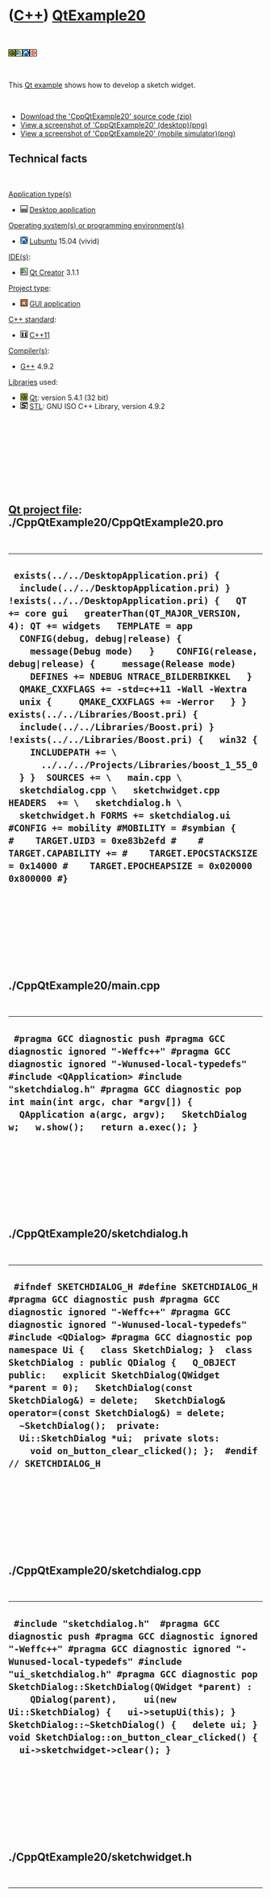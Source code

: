 



 

 

 

 

 

([C++](Cpp.htm)) [QtExample20](CppQtExample20.htm)
==================================================

 

![Qt](PicQt.png)![Qt
Creator](PicQtCreator.png)![Lubuntu](PicLubuntu.png)![Ubuntu](PicUbuntu.png)

 

This [Qt example](CppQtExample.htm) shows how to develop a sketch
widget.

 

-   [Download the 'CppQtExample20' source
    code (zip)](CppQtExample20.zip)
-   [View a screenshot of
    'CppQtExample20' (desktop)(png)](CppQtExample20.png)
-   [View a screenshot of 'CppQtExample20'
    (mobile simulator)(png)](CppQtExample20Simulator.png)

Technical facts
---------------

 

[Application type(s)](CppApplication.htm)

-   ![Desktop](PicDesktop.png) [Desktop
    application](CppDesktopApplication.htm)

[Operating system(s) or programming environment(s)](CppOs.htm)

-   ![Lubuntu](PicLubuntu.png) [Lubuntu](CppLubuntu.htm) 15.04 (vivid)

[IDE(s)](CppIde.htm):

-   ![Qt Creator](PicQtCreator.png) [Qt Creator](CppQtCreator.htm) 3.1.1

[Project type](CppQtProjectType.htm):

-   ![GUI](PicGui.png) [GUI application](CppGuiApplication.htm)

[C++ standard](CppStandard.htm):

-   ![C++11](PicCpp11.png) [C++11](Cpp11.htm)

[Compiler(s)](CppCompiler.htm):

-   [G++](CppGpp.htm) 4.9.2

[Libraries](CppLibrary.htm) used:

-   ![Qt](PicQt.png) [Qt](CppQt.htm): version 5.4.1 (32 bit)
-   ![STL](PicStl.png) [STL](CppStl.htm): GNU ISO C++ Library, version
    4.9.2

 

 

 

 

 

[Qt project file](CppQtProjectFile.htm): ./CppQtExample20/CppQtExample20.pro
----------------------------------------------------------------------------

 

  -------------------------------------------------------------------------------------------------------------------------------------------------------------------------------------------------------------------------------------------------------------------------------------------------------------------------------------------------------------------------------------------------------------------------------------------------------------------------------------------------------------------------------------------------------------------------------------------------------------------------------------------------------------------------------------------------------------------------------------------------------------------------------------------------------------------------------------------------------------------------------------------------------------------------------------------------------------------------------------------------------------------------------------
  ` exists(../../DesktopApplication.pri) {   include(../../DesktopApplication.pri) } !exists(../../DesktopApplication.pri) {   QT += core gui   greaterThan(QT_MAJOR_VERSION, 4): QT += widgets   TEMPLATE = app    CONFIG(debug, debug|release) {     message(Debug mode)   }    CONFIG(release, debug|release) {     message(Release mode)     DEFINES += NDEBUG NTRACE_BILDERBIKKEL   }    QMAKE_CXXFLAGS += -std=c++11 -Wall -Wextra    unix {     QMAKE_CXXFLAGS += -Werror   } }  exists(../../Libraries/Boost.pri) {   include(../../Libraries/Boost.pri) } !exists(../../Libraries/Boost.pri) {   win32 {     INCLUDEPATH += \       ../../../Projects/Libraries/boost_1_55_0   } }  SOURCES += \   main.cpp \   sketchdialog.cpp \   sketchwidget.cpp  HEADERS  += \   sketchdialog.h \   sketchwidget.h FORMS += sketchdialog.ui  #CONFIG += mobility #MOBILITY = #symbian { #    TARGET.UID3 = 0xe83b2efd #    # TARGET.CAPABILITY += #    TARGET.EPOCSTACKSIZE = 0x14000 #    TARGET.EPOCHEAPSIZE = 0x020000 0x800000 #}`
  -------------------------------------------------------------------------------------------------------------------------------------------------------------------------------------------------------------------------------------------------------------------------------------------------------------------------------------------------------------------------------------------------------------------------------------------------------------------------------------------------------------------------------------------------------------------------------------------------------------------------------------------------------------------------------------------------------------------------------------------------------------------------------------------------------------------------------------------------------------------------------------------------------------------------------------------------------------------------------------------------------------------------------------

 

 

 

 

 

./CppQtExample20/main.cpp
-------------------------

 

  -------------------------------------------------------------------------------------------------------------------------------------------------------------------------------------------------------------------------------------------------------------------------------------------------------------------------------------
  ` #pragma GCC diagnostic push #pragma GCC diagnostic ignored "-Weffc++" #pragma GCC diagnostic ignored "-Wunused-local-typedefs" #include <QApplication> #include "sketchdialog.h" #pragma GCC diagnostic pop  int main(int argc, char *argv[]) {   QApplication a(argc, argv);   SketchDialog w;   w.show();   return a.exec(); }`
  -------------------------------------------------------------------------------------------------------------------------------------------------------------------------------------------------------------------------------------------------------------------------------------------------------------------------------------

 

 

 

 

 

./CppQtExample20/sketchdialog.h
-------------------------------

 

  ------------------------------------------------------------------------------------------------------------------------------------------------------------------------------------------------------------------------------------------------------------------------------------------------------------------------------------------------------------------------------------------------------------------------------------------------------------------------------------------------------------------------------------------------------------------------------------------------------------------------------
  ` #ifndef SKETCHDIALOG_H #define SKETCHDIALOG_H  #pragma GCC diagnostic push #pragma GCC diagnostic ignored "-Weffc++" #pragma GCC diagnostic ignored "-Wunused-local-typedefs" #include <QDialog> #pragma GCC diagnostic pop  namespace Ui {   class SketchDialog; }  class SketchDialog : public QDialog {   Q_OBJECT  public:   explicit SketchDialog(QWidget *parent = 0);   SketchDialog(const SketchDialog&) = delete;   SketchDialog& operator=(const SketchDialog&) = delete;   ~SketchDialog();  private:   Ui::SketchDialog *ui;  private slots:     void on_button_clear_clicked(); };  #endif // SKETCHDIALOG_H`
  ------------------------------------------------------------------------------------------------------------------------------------------------------------------------------------------------------------------------------------------------------------------------------------------------------------------------------------------------------------------------------------------------------------------------------------------------------------------------------------------------------------------------------------------------------------------------------------------------------------------------------

 

 

 

 

 

./CppQtExample20/sketchdialog.cpp
---------------------------------

 

  -------------------------------------------------------------------------------------------------------------------------------------------------------------------------------------------------------------------------------------------------------------------------------------------------------------------------------------------------------------------------------------------------------------------------------------------------------------------------------
  ` #include "sketchdialog.h"  #pragma GCC diagnostic push #pragma GCC diagnostic ignored "-Weffc++" #pragma GCC diagnostic ignored "-Wunused-local-typedefs" #include "ui_sketchdialog.h" #pragma GCC diagnostic pop  SketchDialog::SketchDialog(QWidget *parent) :     QDialog(parent),     ui(new Ui::SketchDialog) {   ui->setupUi(this); }  SketchDialog::~SketchDialog() {   delete ui; }  void SketchDialog::on_button_clear_clicked() {   ui->sketchwidget->clear(); }`
  -------------------------------------------------------------------------------------------------------------------------------------------------------------------------------------------------------------------------------------------------------------------------------------------------------------------------------------------------------------------------------------------------------------------------------------------------------------------------------

 

 

 

 

 

./CppQtExample20/sketchwidget.h
-------------------------------

 

  ------------------------------------------------------------------------------------------------------------------------------------------------------------------------------------------------------------------------------------------------------------------------------------------------------------------------------------------------------------------------------------------------------------------------------------------------------------------------------------------------------------------------------------------------------------------------------------------
  ` #ifndef SKETCHWIDGET_H #define SKETCHWIDGET_H  #include <vector>  #pragma GCC diagnostic push #pragma GCC diagnostic ignored "-Weffc++" #pragma GCC diagnostic ignored "-Wunused-local-typedefs" #include <QWidget> #pragma GCC diagnostic pop  class SketchWidget : public QWidget {   Q_OBJECT public:   explicit SketchWidget(QWidget *parent = 0);   void clear();  protected:   void mouseMoveEvent(QMouseEvent *);   void mousePressEvent(QMouseEvent *);   void paintEvent(QPaintEvent *);  private:   std::vector<std::vector<QPoint>> m_points; };  #endif // SKETCHWIDGET_H`
  ------------------------------------------------------------------------------------------------------------------------------------------------------------------------------------------------------------------------------------------------------------------------------------------------------------------------------------------------------------------------------------------------------------------------------------------------------------------------------------------------------------------------------------------------------------------------------------------

 

 

 

 

 

./CppQtExample20/sketchwidget.cpp
---------------------------------

 

  --------------------------------------------------------------------------------------------------------------------------------------------------------------------------------------------------------------------------------------------------------------------------------------------------------------------------------------------------------------------------------------------------------------------------------------------------------------------------------------------------------------------------------------------------------------------------------------------------------------------------------------------------------------------------------------------------------------------------------------------------------------------------------------------------------------------------------------------------------------------------------------------------------------------------------------------------------------------------------------------------------------------------------------------------------------------------------------------------------------------------------------------------------------------------------------------------------------------------------------------------------------------------------------------------------------------------------------------------------------------------
  ` #include "sketchwidget.h"  #include <cassert>  #pragma GCC diagnostic push #pragma GCC diagnostic ignored "-Weffc++" #pragma GCC diagnostic ignored "-Wunused-local-typedefs" #include <QMouseEvent> #include <QPainter> #pragma GCC diagnostic pop  SketchWidget::SketchWidget(QWidget *parent)   : QWidget(parent),     m_points{} {   this->setMouseTracking(true); }  void SketchWidget::clear() {   m_points.clear();   this->repaint(); }  void SketchWidget::mouseMoveEvent(QMouseEvent * e) {   if (e->buttons() & Qt::LeftButton)   {     m_points.back().push_back(e->pos());     this->repaint();   } }  void SketchWidget::mousePressEvent(QMouseEvent * e) {   if (e->buttons() & Qt::LeftButton)   {     m_points.push_back(std::vector<QPoint>());     m_points.back().push_back(e->pos());   } }  void SketchWidget::paintEvent(QPaintEvent *) {   QPainter painter(this);   {     QPen pen = painter.pen();     pen.setCapStyle(Qt::RoundCap);     pen.setWidth(10);     painter.setPen(pen);   }    const int n_lines = static_cast<int>(m_points.size());   for (int line=0; line!=n_lines; ++line)   {     const std::vector<QPoint>& points = m_points[line];     const int n_points = static_cast<int>(points.size());     for (int point=1; point!=n_points; ++point)     {       painter.drawLine(points[point-1],points[point]);     }   } }`
  --------------------------------------------------------------------------------------------------------------------------------------------------------------------------------------------------------------------------------------------------------------------------------------------------------------------------------------------------------------------------------------------------------------------------------------------------------------------------------------------------------------------------------------------------------------------------------------------------------------------------------------------------------------------------------------------------------------------------------------------------------------------------------------------------------------------------------------------------------------------------------------------------------------------------------------------------------------------------------------------------------------------------------------------------------------------------------------------------------------------------------------------------------------------------------------------------------------------------------------------------------------------------------------------------------------------------------------------------------------------------

 

 

 

 

 





 




This page has been created by the [tool](Tools.htm)
[CodeToHtml](ToolCodeToHtml.htm)
